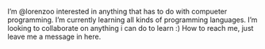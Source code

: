 I’m @lorenzoo
interested in anything that has to do with compueter programming.
I’m currently learning all kinds of programming languages.
I’m looking to collaborate on anything i can do to learn :)
How to reach me, just leave me a message in here.

<!---
lorenzoo/lorenzoo is a ✨ special ✨ repository because its `README.md` (this file) appears on your GitHub profile.
You can click the Preview link to take a look at your changes.
--->
